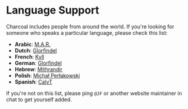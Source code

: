 # Language Support

Charcoal includes people from around the world. If you're looking for someone who speaks a particular language, please check this list:

* **Arabic**: [M.A.R.](http://stackexchange.com/users/3841881/m-a-r)
* **Dutch**: [Glorfindel](http://stackexchange.com/users/6085540/glorfindel)
* **French**: [Kyll](http://stackexchange.com/users/5221606/kyll)
* **German**: [Glorfindel](http://stackexchange.com/users/6085540/glorfindel)
* **Hebrew**: [Mithrandir](http://stackexchange.com/users/5129611/mithrandir)
* **Polish**: [Michał Perłakowski](http://stackexchange.com/users/4768421/micha%c5%82-per%c5%82akowski)
* **Spanish**: [CalvT](http://stackexchange.com/users/1245478/calvt)

If you're not on this list, please ping `@JF` or another website maintainer in chat to get yourself added. 
